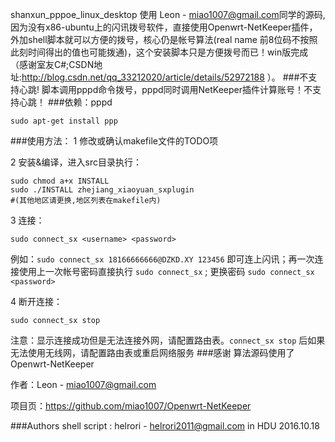 shanxun_pppoe_linux_desktop 使用 Leon - <miao1007@gmail.com>同学的源码,因为没有x86-ubuntu上的闪讯拨号软件，直接使用Openwrt-NetKeeper插件，外加shell脚本就可以方便的拨号，核心仍是帐号算法(real name 前8位码不按照此刻时间得出的值也可能拨通)，这个安装脚本只是方便拨号而已！win版完成（感谢室友C#;CSDN地址:http://blog.csdn.net/qq_33212020/article/details/52972188 ）。
###不支持心跳!
脚本调用pppd命令拨号，pppd同时调用NetKeeper插件计算账号！不支持心跳！
###依赖：pppd 
```
sudo apt-get install ppp
```
###使用方法：
1 修改或确认makefile文件的TODO项

2 安装&编译，进入src目录执行：
```
sudo chmod a+x INSTALL
sudo ./INSTALL zhejiang_xiaoyuan_sxplugin 
#(其他地区请更换,地区列表在makefile内) 
```
3 连接：
```
sudo connect_sx <username> <password> 
```
例如：```sudo connect_sx 18166666666@DZKD.XY 123456``` 即可连上闪讯；再一次连接使用上一次帐号密码直接执行 ```sudo connect_sx``` ; 更换密码 ```sudo connect_sx <password>```

4 断开连接：
```
sudo connect_sx stop
```
注意：显示连接成功但是无法连接外网，请配置路由表。```connect_sx stop``` 后如果无法使用无线网，请配置路由表或重启网络服务
###感谢 
算法源码使用了Openwrt-NetKeeper 

作者：Leon - miao1007@gmail.com

项目页：https://github.com/miao1007/Openwrt-NetKeeper

###Authors
 shell script : helrori - <helrori2011@gmail.com> in HDU 2016.10.18
